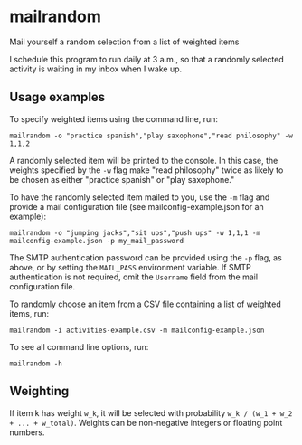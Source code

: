 # mailrandom
Mail yourself a random selection from a list of weighted items

I schedule this program to run daily at 3 a.m., so that a randomly selected activity is waiting in my inbox when I wake up.

## Usage examples

To specify weighted items using the command line, run:

    mailrandom -o "practice spanish","play saxophone","read philosophy" -w 1,1,2

A randomly selected item will be printed to the console. In this case, the weights specified by the `-w` flag make "read philosophy" twice as likely to be chosen as either "practice spanish" or "play saxophone." 

To have the randomly selected item mailed to you, use the `-m` flag and provide a mail configuration file (see mailconfig-example.json for an example):

    mailrandom -o "jumping jacks","sit ups","push ups" -w 1,1,1 -m mailconfig-example.json -p my_mail_password

The SMTP authentication password can be provided using the `-p` flag, as above, or by setting the `MAIL_PASS` environment variable. If SMTP authentication is not required, omit the `Username` field from the mail configuration file.

To randomly choose an item from a CSV file containing a list of weighted items, run:

    mailrandom -i activities-example.csv -m mailconfig-example.json

To see all command line options, run:

    mailrandom -h

## Weighting

If item k has weight `w_k`, it will be selected with probability `w_k / (w_1 + w_2 + ... + w_total)`. Weights can be non-negative integers or floating point numbers.
